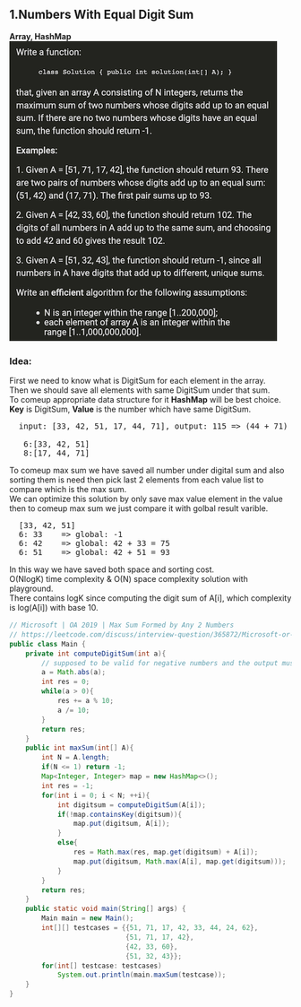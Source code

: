 ## 1.Numbers With Equal Digit Sum
**Array, HashMap**
![](https://github.com/junj0619/CodeLab/blob/master/src/CS1802/_MS/OA/_img/001.NumbersWithEqualDigitSum.png)


### Idea: 
First we need to know what is DigitSum for each element in the array.  
Then we should save all elements with same DigitSum under that sum.  
To comeup appropriate data structure for it **HashMap** will be best choice.  
**Key** is DigitSum, **Value** is the number which have same DigitSum.
<pre>
  input: [33, 42, 51, 17, 44, 71], output: 115 => (44 + 71) is max sum.
  
   6:[33, 42, 51]
   8:[17, 44, 71]   
</pre>

To comeup max sum we have saved all number under digital sum and also sorting them is need then pick last 2 elements from each value list to compare which is the max sum.   
We can optimize this solution by only save max value element in the value then to comeup max sum we just compare it with golbal result varible. 

<pre>
  [33, 42, 51]
  6: 33    => global: -1
  6: 42    => global: 42 + 33 = 75
  6: 51    => global: 42 + 51 = 93
</pre>

In this way we have saved both space and sorting cost.  
O(NlogK) time complexity & O(N) space complexity solution with playground.  
There contains logK since computing the digit sum of A[i], which complexity is log(A[i]) with base 10.  

```java
// Microsoft | OA 2019 | Max Sum Formed by Any 2 Numbers
// https://leetcode.com/discuss/interview-question/365872/Microsoft-or-OA-2019-or-Max-Sum-Formed-by-Any-2-Numbers
public class Main {
    private int computeDigitSum(int a){
        // supposed to be valid for negative numbers and the output must be non-negative integer.
        a = Math.abs(a);
        int res = 0;
        while(a > 0){
            res += a % 10;
            a /= 10;
        }
        return res;
    }
    public int maxSum(int[] A){
        int N = A.length;
        if(N <= 1) return -1;
        Map<Integer, Integer> map = new HashMap<>();
        int res = -1;
        for(int i = 0; i < N; ++i){
            int digitsum = computeDigitSum(A[i]);
            if(!map.containsKey(digitsum)){
                map.put(digitsum, A[i]);
            }
            else{
                res = Math.max(res, map.get(digitsum) + A[i]);
                map.put(digitsum, Math.max(A[i], map.get(digitsum)));
            }
        }
        return res;
    }
    public static void main(String[] args) {
        Main main = new Main();
        int[][] testcases = {{51, 71, 17, 42, 33, 44, 24, 62}, 
                             {51, 71, 17, 42},
                             {42, 33, 60},
                             {51, 32, 43}};
        for(int[] testcase: testcases)
            System.out.println(main.maxSum(testcase));
    }
}
```
